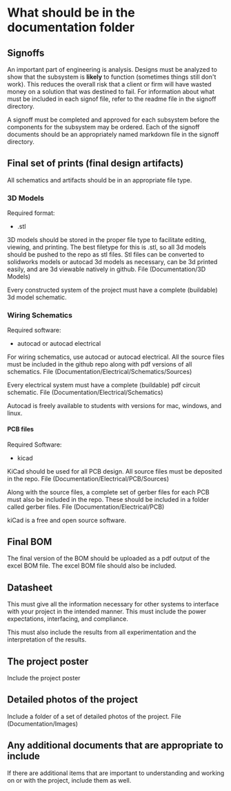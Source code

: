 # What should be in the documentation folder


## Signoffs

An important part of engineering is analysis. Designs must be analyzed to show that the subsystem is **likely** to function (sometimes things still don't work). This reduces the overall risk that a client or firm will have wasted money on a solution that was destined to fail. For information about what must be included in each signof file, refer to the readme file in the signoff directory.

A signoff must be completed and approved for each subsystem before the components for the subsystem may be ordered. Each of the signoff documents should be an appropriately named markdown file in the signoff directory.


## Final set of prints (final design artifacts)

All schematics and artifacts should be in an appropriate file type.

### 3D Models

Required format:
- .stl

3D models should be stored in the proper file type to facilitate editing, viewing, and printing. The best filetype for this is .stl, so all 3d models should be pushed to the repo as stl files. Stl files can be converted to solidworks models or autocad 3d models as necessary, can be 3d printed easily, and are 3d viewable natively in github. File (Documentation/3D Models)

Every constructed system of the project must have a complete (buildable) 3d model schematic.


### Wiring Schematics

Required software:
- autocad or autocad electrical

For wiring schematics, use autocad or autocad electrical. All the source files must be included in the github repo along with pdf versions of all schematics. File (Documentation/Electrical/Schematics/Sources)

Every electrical system must have a complete (buildable) pdf circuit schematic. File (Documentation/Electrical/Schematics)

Autocad is freely available to students with versions for mac, windows, and linux.

#### PCB files

Required Software:
- kicad

KiCad should be used for all PCB design. All source files must be deposited in the repo. File (Documentation/Electrical/PCB/Sources)

Along with the source files, a complete set of gerber files for each PCB must also be included in the repo. These should be included in a folder called gerber files. File (Documentation/Electrical/PCB)

kiCad is a free and open source software.


## Final BOM

The final version of the BOM should be uploaded as a pdf output of the excel BOM file. The excel BOM file should also be included.


## Datasheet

This must give all the information necessary for other systems to interface with your project in the intended manner. This must include the power expectations, interfacing, and compliance.

This must also include the results from all experimentation and the interpretation of the results.




## The project poster

Include the project poster


## Detailed photos of the project

Include a folder of a set of detailed photos of the project. File (Documentation/Images)


## Any additional documents that are appropriate to include

If there are additional items that are important to understanding and working on or with the project, include them as well.
